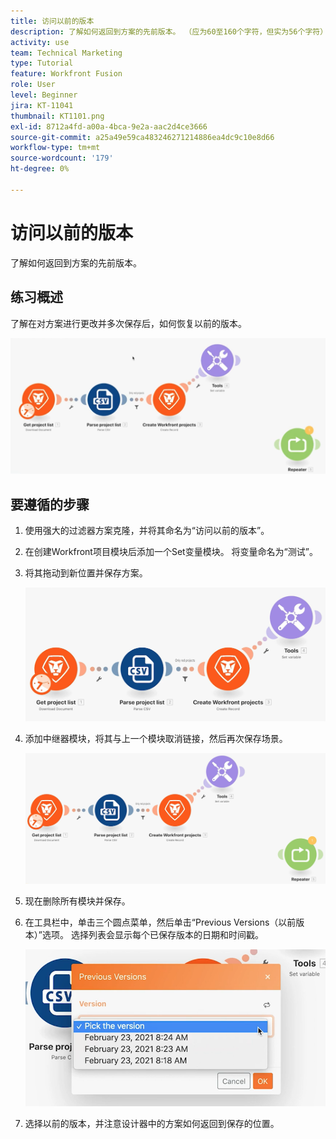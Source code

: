 ```yaml
---
title: 访问以前的版本
description: 了解如何返回到方案的先前版本。 （应为60至160个字符，但实为56个字符）
activity: use
team: Technical Marketing
type: Tutorial
feature: Workfront Fusion
role: User
level: Beginner
jira: KT-11041
thumbnail: KT1101.png
exl-id: 8712a4fd-a00a-4bca-9e2a-aac2d4ce3666
source-git-commit: a25a49e59ca483246271214886ea4dc9c10e8d66
workflow-type: tm+mt
source-wordcount: '179'
ht-degree: 0%

---
```


# 访问以前的版本

了解如何返回到方案的先前版本。

## 练习概述

了解在对方案进行更改并多次保存后，如何恢复以前的版本。

![访问先前版本图像1](../12-exercises/assets/accessing-previous-versions-walkthrough-1.png)

## 要遵循的步骤

1. 使用强大的过滤器方案克隆，并将其命名为“访问以前的版本”。
1. 在创建Workfront项目模块后添加一个Set变量模块。 将变量命名为“测试”。
1. 将其拖动到新位置并保存方案。

   ![访问先前版本图像2](../12-exercises/assets/accessing-previous-versions-walkthrough-2.png)

1. 添加中继器模块，将其与上一个模块取消链接，然后再次保存场景。

   ![访问先前版本图像3](../12-exercises/assets/accessing-previous-versions-walkthrough-3.png)

1. 现在删除所有模块并保存。
1. 在工具栏中，单击三个圆点菜单，然后单击“Previous Versions（以前版本）”选项。 选择列表会显示每个已保存版本的日期和时间戳。

   ![访问以前的版本图像4](../12-exercises/assets/accessing-previous-versions-walkthrough-4.png)

1. 选择以前的版本，并注意设计器中的方案如何返回到保存的位置。

